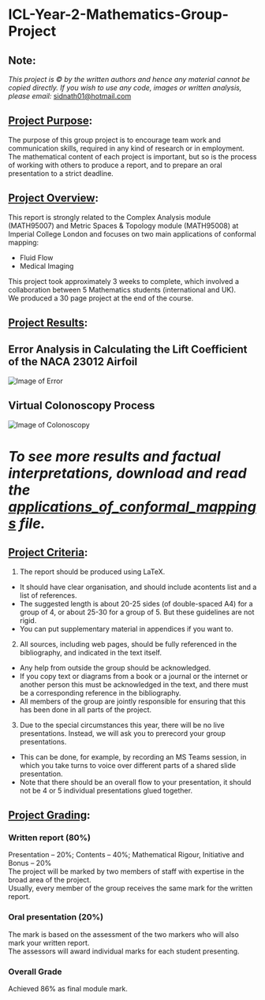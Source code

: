 # ICL-Year-2-Mathematics-Group-Project
## Note: 
*This project is &copy; by the written authors and hence any material cannot be copied directly. If you wish to use any code, images or written analysis, please email:* sidnath01@hotmail.com 
## <ins>Project Purpose</ins>:
The purpose of this group project is to encourage team work and communication skills, required in any kind of research or in employment. The mathematical content of each project is important, but so is the process of working with others to produce a report, and to prepare an oral presentation to a strict deadline.
<br/>
## <ins>Project Overview</ins>:
This report is strongly related to the Complex Analysis module (MATH95007) and Metric Spaces & Topology module (MATH95008) at Imperial College London and focuses on two main applications of conformal mapping:
<br/>
- Fluid Flow
- Medical Imaging

This project took approximately 3 weeks to complete, which involved a collaboration between 5 Mathematics students (international and UK). 
<br/> 
We produced a 30 page project at the end of the course.
<br/>
## <ins>Project Results</ins>:
## Error Analysis in Calculating the Lift Coefficient of the NACA 23012 Airfoil
![Image of Error](https://github.com/PolyNath/ICL-Year-2-Mathematics-Group-Project/blob/main/images/error.png)
## Virtual Colonoscopy Process
![Image of Colonoscopy](https://github.com/PolyNath/ICL-Year-2-Mathematics-Group-Project/blob/main/images/Outline.png)
# *To see more results and factual interpretations, download and read the [applications_of_conformal_mappings](https://github.com/PolyNath/ICL-Year-2-Mathematics-Group-Project/blob/main/Applications_of_conformal_mappings.pdf) file.*
## <ins>Project Criteria</ins>:
1. The report should be produced using LaTeX. 
  - It should have clear organisation, and should include acontents list and a list of references. 
  - The suggested length is about 20-25 sides (of double-spaced A4) for a group of 4, or about 25-30 for a group of 5. But these guidelines are not rigid. 
  - You can put supplementary material in appendices if you want to.
2. All sources, including web pages, should be fully referenced in the bibliography, and indicated in the text itself. 
  - Any help from outside the group should be acknowledged. 
  - If you copy text or diagrams from a book or a journal or the internet or another person this must be acknowledged in the text, and there must be a corresponding reference in the bibliography. 
  - All members of the group are jointly responsible for ensuring that this has been done in all parts of the project. 
3. Due to the special circumstances this year, there will be no live presentations. Instead, we will ask you to prerecord your group presentations. 
  - This can be done, for example, by recording an MS Teams session, in which you take turns to voice over different parts of a shared slide presentation. 
  - Note that there should be an overall flow to your presentation, it should not be 4 or 5 individual presentations glued together. 
## <ins>Project Grading</ins>:
### Written report (80%)
Presentation – 20%; Contents – 40%; Mathematical Rigour, Initiative and Bonus – 20%\
The project will be marked by two members of staff with expertise in the broad area of the project.\
Usually, every member of the group receives the same mark for the written report.
### Oral presentation (20%)
The mark is based on the assessment of the two markers who will also mark your written report.\
The assessors will award individual marks for each student presenting.

### Overall Grade

Achieved 86% as final module mark.
